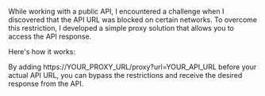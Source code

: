 While working with a public API, I encountered a challenge when I discovered that the API URL was blocked on certain networks. To overcome this restriction, I developed a simple proxy solution that allows you to access the API response.

Here's how it works:

By adding https://YOUR_PROXY_URL/proxy?url=YOUR_API_URL before your actual API URL, you can bypass the restrictions and receive the desired response from the API.